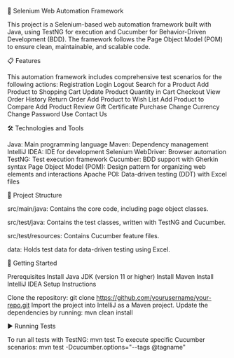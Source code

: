 🚀 Selenium Web Automation Framework

This project is a Selenium-based web automation framework built with Java, using TestNG for execution and Cucumber for Behavior-Driven Development (BDD). The framework follows the Page Object Model (POM) to ensure clean, maintainable, and scalable code.

📋 Features

This automation framework includes comprehensive test scenarios for the following actions:
Registration
Login
Logout
Search for a Product
Add Product to Shopping Cart
Update Product Quantity in Cart
Checkout
View Order History
Return Order
Add Product to Wish List
Add Product to Compare
Add Product Review
Gift Certificate Purchase
Change Currency
Change Password
Use Contact Us



🛠 Technologies and Tools

Java: Main programming language
Maven: Dependency management
IntelliJ IDEA: IDE for development
Selenium WebDriver: Browser automation
TestNG: Test execution framework
Cucumber: BDD support with Gherkin syntax
Page Object Model (POM): Design pattern for organizing web elements and interactions
Apache POI: Data-driven testing (DDT) with Excel files



📂 Project Structure

src/main/java: Contains the core code, including page object classes.

src/test/java: Contains the test classes, written with TestNG and Cucumber.

src/test/resources: Contains Cucumber feature files.

data: Holds test data for data-driven testing using Excel.



🚀 Getting Started

Prerequisites
Install Java JDK (version 11 or higher)
Install Maven
Install IntelliJ IDEA
Setup Instructions

Clone the repository:
git clone https://github.com/yourusername/your-repo.git
Import the project into IntelliJ as a Maven project.
Update the dependencies by running:
mvn clean install

▶️ Running Tests

To run all tests with TestNG:
mvn test
To execute specific Cucumber scenarios:
mvn test -Dcucumber.options="--tags @tagname"
